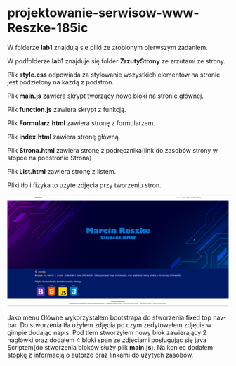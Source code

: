 # projektowanie-serwisow-www-Reszke-185ic
W folderze **lab1** znajdują sie pliki ze zrobionym pierwszym zadaniem.

W podfolderze **lab1** znajduje się folder **ZrzutyStrony** ze zrzutami ze strony.

Plik **style.css** odpowiada za stylowanie wszystkich elementów na stronie jest podzielony na każdą z podstron.

Plik **main.js** zawiera skrypt tworzący nowe bloki na stronie głównej.

Plik **function.js** zawiera skrypt z funkcją.

Plik **Formularz.html** zawiera stronę z formularzem.

Plik **index.html** zawiera stronę główną.

Plik **Strona.html** zawiera stronę z podręcznika(link do zasobów strony w stopce na podstronie Strona)

Plik **List.html** zawiera stronę z listem.

Pliki tło i fizyka to użyte zdjęcia przy tworzeniu stron.

![Strona Główna](https://github.com/Reszke97/projektowanie-serwisow-www-Reszke-185ic/blob/main/lab1/ZrzutyStrony/home.PNG)

Jako menu Główne wykorzystałem bootstrapa do stworzenia fixed top nav-bar. 
Do stworzenia tła użyłem zdjęcia po czym zedytowałem zdjęcie w gimpie dodając napis.
Pod tłem stworzyłem nowy blok zawierający 2 nagłówki oraz dodałem 4 bloki span ze zdjęciami posługując się java Scriptem(do stworzenia bloków służy plik **main.js**).
Na koniec dodałem stopkę z informacją o autorze oraz linkami do użytych zasobów.
